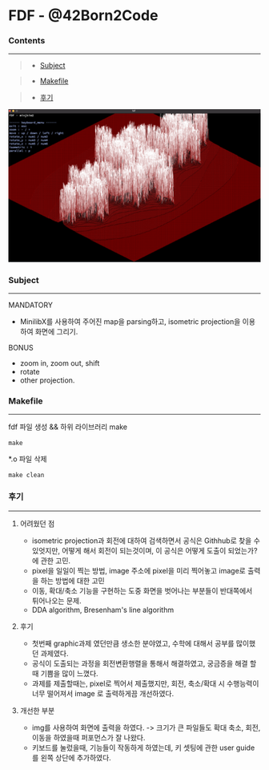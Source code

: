 # FDF - @42Born2Code

### **Contents**
------------
> + [Subject](#Subject)

> + [Makefile](#Makefile)

> + [후기](#후기)

![image](./fdf_img.png)

### **Subject**
---
MANDATORY   

- MinilibX를 사용하여 주어진 map을 parsing하고, isometric projection을 이용하여 화면에 그리기.  

BONUS
- zoom in, zoom out, shift
- rotate
- other projection.
  
### **Makefile**
---
fdf 파일 생성 && 하위 라이브러리 make

    make

*.o 파일 삭제

    make clean

### **후기**
----
1. 어려웠던 점
   - isometric projection과 회전에 대하여 검색하면서 공식은 Githhub로 찾을 수 있엇지만, 어떻게 해서 회전이 되는것이며, 이 공식은 어떻게 도출이 되었는가? 에 관한 고민.
   - pixel을 일일이 찍는 방법, image 주소에 pixel을 미리 찍어놓고 image로 출력을 하는 방법에 대한 고민
   - 이동, 확대/축소 기능을 구현하는 도중 화면을 벗어나는 부분들이 반대쪽에서 튀어나오는 문제.
   - DDA algorithm, Bresenham's line algorithm
  
2. 후기
   - 첫번째 graphic과제 였던만큼 생소한 분야였고, 수학에 대해서 공부를 많이했던 과제였다.
   - 공식이 도출되는 과정을 회전변환행렬을 통해서 해결하였고, 궁금증을 해결 할 때 기쁨을 많이 느꼈다.
   - 과제를 제출할때는, pixel로 찍어서 제출했지만, 회전, 축소/확대 시 수행능력이 너무 떨어져서 image 로 출력하게끔 개선하였다.

3. 개선한 부분
   - img를 사용하여 화면에 출력을 하였다. -> 크기가 큰 파일들도 확대 축소, 회전, 이동을 하였을때 퍼포먼스가 잘 나왔다.
   - 키보드를 눌렀을때, 기능들이 작동하게 하였는데, 키 셋팅에 관한 user guide를 왼쪽 상단에 추가하였다.

